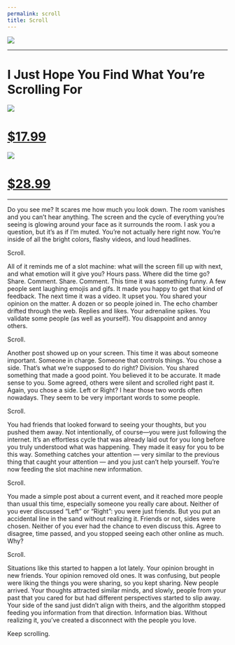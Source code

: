```yaml
---
permalink: scroll
title: Scroll
---
```


![][image-1]

---- 

# I Just Hope You Find What You’re Scrolling For

![][image-2]

# [$17.99][1]

![][image-3]

# [$28.99][2]

---- 

Do you see me? It scares me how much you look down. The room vanishes and you can’t hear anything. The screen and the cycle of everything you’re seeing is glowing around your face as it surrounds the room. I ask you a question, but it’s as if I’m muted. You’re not actually here right now. You’re inside of all the bright colors, flashy videos, and loud headlines.

Scroll. 

All of it reminds me of a slot machine: what will the screen fill up with next, and what emotion will it give you? Hours pass. Where did the time go? Share. Comment. Share. Comment. This time it was something funny. A few people sent laughing emojis and gifs. It made you happy to get that kind of feedback. The next time it was a video. It upset you. You shared your opinion on the matter. A dozen or so people joined in. The echo chamber drifted through the web. Replies and likes. Your adrenaline spikes. You validate some people (as well as yourself). You disappoint and annoy others.

Scroll.

Another post showed up on your screen. This time it was about someone important. Someone in charge. Someone that controls things. You chose a side. That’s what we’re supposed to do right? Division. You shared something that made a good point. You believed it to be accurate. It made sense to you. Some agreed, others were silent and scrolled right past it. Again, you chose a side. Left or Right? I hear those two words often nowadays. They seem to be very important words to some people.

Scroll.

You had friends that looked forward to seeing your thoughts, but you pushed them away. Not intentionally, of course—you were just following the internet. It’s an effortless cycle that was already laid out for you long before you truly understood what was happening. They made it easy for you to be this way. Something catches your attention — very similar to the previous thing that caught your attention — and you just can’t help yourself. You’re  now feeding the slot machine new information.

Scroll.

You made a simple post about a current event, and it reached more people than usual this time, especially someone you really care about. Neither of you ever discussed “Left” or “Right”: you were just friends. But you put an accidental line in the sand without realizing it. Friends or not, sides were chosen. Neither of you ever had the chance to even discuss this. Agree to disagree, time passed, and you stopped seeing each other online as much. Why?

Scroll.

Situations like this started to happen a lot lately. Your opinion brought in new friends. Your opinion removed old ones. It was confusing, but people were liking the things you were sharing, so you kept sharing. New people arrived. Your thoughts attracted similar minds, and slowly, people from your past that you cared for but had different perspectives started to slip away. Your side of the sand just didn’t align with theirs, and the algorithm stopped feeding you information from that direction. Information bias. Without realizing it, you’ve created a disconnect with the people you love.

Keep scrolling.

[1]:	https://teespring.com/shop/scrolling-by
[2]:	https://teespring.com/shop/scrolling-by

[image-1]:	https://i.imgur.com/gYEimNL.jpg
[image-2]:	https://i.imgur.com/5lWQvxk.png
[image-3]:	https://i.imgur.com/rtxpTCz.jpg